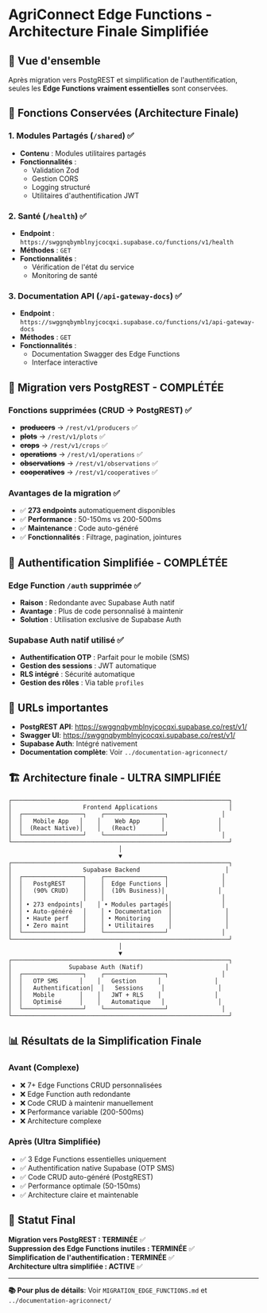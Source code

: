 # AgriConnect Edge Functions - Architecture Finale Simplifiée

## 🎯 **Vue d'ensemble**

Après migration vers PostgREST et simplification de l'authentification, seules les **Edge Functions vraiment essentielles** sont conservées.

## 🚀 **Fonctions Conservées (Architecture Finale)**

### **1. Modules Partagés (`/shared`)** ✅
- **Contenu** : Modules utilitaires partagés
- **Fonctionnalités** :
  - Validation Zod
  - Gestion CORS
  - Logging structuré
  - Utilitaires d'authentification JWT

### **2. Santé (`/health`)** ✅
- **Endpoint** : `https://swggnqbymblnyjcocqxi.supabase.co/functions/v1/health`
- **Méthodes** : `GET`
- **Fonctionnalités** :
  - Vérification de l'état du service
  - Monitoring de santé

### **3. Documentation API (`/api-gateway-docs`)** ✅
- **Endpoint** : `https://swggnqbymblnyjcocqxi.supabase.co/functions/v1/api-gateway-docs`
- **Méthodes** : `GET`
- **Fonctionnalités** :
  - Documentation Swagger des Edge Functions
  - Interface interactive

## 🔄 **Migration vers PostgREST - COMPLÉTÉE**

### **Fonctions supprimées (CRUD → PostgREST)** ✅
- ~~**producers**~~ → `/rest/v1/producers` ✅
- ~~**plots**~~ → `/rest/v1/plots` ✅
- ~~**crops**~~ → `/rest/v1/crops` ✅
- ~~**operations**~~ → `/rest/v1/operations` ✅
- ~~**observations**~~ → `/rest/v1/observations` ✅
- ~~**cooperatives**~~ → `/rest/v1/cooperatives` ✅

### **Avantages de la migration** ✅
- ✅ **273 endpoints** automatiquement disponibles
- ✅ **Performance** : 50-150ms vs 200-500ms
- ✅ **Maintenance** : Code auto-généré
- ✅ **Fonctionnalités** : Filtrage, pagination, jointures

## 🔐 **Authentification Simplifiée - COMPLÉTÉE**

### **Edge Function `/auth` supprimée** ✅
- **Raison** : Redondante avec Supabase Auth natif
- **Avantage** : Plus de code personnalisé à maintenir
- **Solution** : Utilisation exclusive de Supabase Auth

### **Supabase Auth natif utilisé** ✅
- **Authentification OTP** : Parfait pour le mobile (SMS)
- **Gestion des sessions** : JWT automatique
- **RLS intégré** : Sécurité automatique
- **Gestion des rôles** : Via table `profiles`

## 🔗 **URLs importantes**

- **PostgREST API**: https://swggnqbymblnyjcocqxi.supabase.co/rest/v1/
- **Swagger UI**: https://swggnqbymblnyjcocqxi.supabase.co/rest/v1/
- **Supabase Auth**: Intégré nativement
- **Documentation complète**: Voir `../documentation-agriconnect/`

## 🏗️ **Architecture finale - ULTRA SIMPLIFIÉE**

```
┌─────────────────────────────────────────────────────────────┐
│                    Frontend Applications                    │
│  ┌─────────────────┐    ┌─────────────────┐               │
│  │   Mobile App   │    │    Web App      │               │
│  │  (React Native)│    │   (React)       │               │
│  └─────────────────┘    └─────────────────┘               │
└─────────────────────────────────────────────────────────────┘
                               │
                               ▼
┌─────────────────────────────────────────────────────────────┐
│                    Supabase Backend                        │
│  ┌─────────────────┐    ┌─────────────────┐               │
│  │   PostgREST     │    │  Edge Functions │               │
│  │   (90% CRUD)    │    │  (10% Business)│               │
│  │                 │    │                 │               │
│  │ • 273 endpoints│    │ • Modules partagés│              │
│  │ • Auto-généré   │    │ • Documentation  │               │
│  │ • Haute perf    │    │ • Monitoring     │               │
│  │ • Zero maint    │    │ • Utilitaires    │               │
│  └─────────────────┘    └─────────────────┘               │
└─────────────────────────────────────────────────────────────┘
                               │
                               ▼
┌─────────────────────────────────────────────────────────────┐
│                Supabase Auth (Natif)                       │
│  ┌─────────────────┐    ┌─────────────────┐               │
│  │   OTP SMS      │    │   Gestion      │               │
│  │   Authentification│  │   Sessions     │               │
│  │   Mobile       │    │   JWT + RLS    │               │
│  │   Optimisé     │    │   Automatique   │               │
│  └─────────────────┘    └─────────────────┘               │
└─────────────────────────────────────────────────────────────┘
```

## 📊 **Résultats de la Simplification Finale**

### **Avant (Complexe)**
- ❌ 7+ Edge Functions CRUD personnalisées
- ❌ Edge Function auth redondante
- ❌ Code CRUD à maintenir manuellement
- ❌ Performance variable (200-500ms)
- ❌ Architecture complexe

### **Après (Ultra Simplifiée)**
- ✅ 3 Edge Functions essentielles uniquement
- ✅ Authentification native Supabase (OTP SMS)
- ✅ Code CRUD auto-généré (PostgREST)
- ✅ Performance optimale (50-150ms)
- ✅ Architecture claire et maintenable

## 🎉 **Statut Final**

**Migration vers PostgREST : TERMINÉE** ✅  
**Suppression des Edge Functions inutiles : TERMINÉE** ✅  
**Simplification de l'authentification : TERMINÉE** ✅  
**Architecture ultra simplifiée : ACTIVE** ✅

---

**📚 Pour plus de détails**: Voir `MIGRATION_EDGE_FUNCTIONS.md` et `../documentation-agriconnect/`
